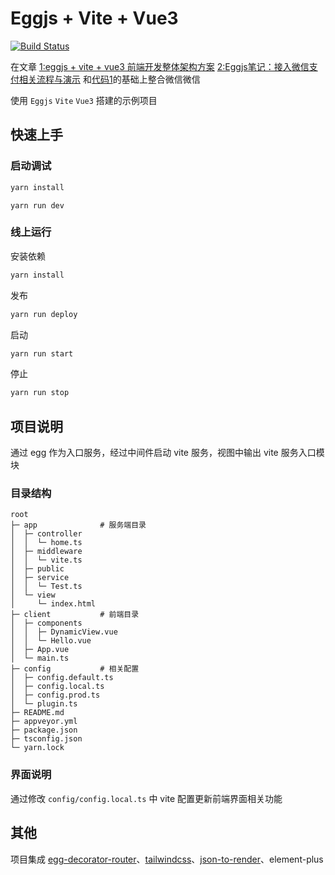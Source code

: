 # Eggjs + Vite + Vue3

[![Build Status](https://travis-ci.com/fyl080801/egg-vite-vue3.svg?branch=master)](https://travis-ci.com/fyl080801/egg-vite-vue3)

在文章
[1:eggjs + vite + vue3 前端开发整体架构方案](https://juejin.cn/post/6935077221690245128)
[2:Eggjs笔记：接入微信支付相关流程与演示](https://blog.csdn.net/Tyro_java/article/details/106531483)
和[代码1](https://link.juejin.cn/?target=https%3A%2F%2Fgithub.com%2Ffyl080801%2Fegg-vite-vue3)的基础上整合微信微信

使用 `Eggjs` `Vite` `Vue3` 搭建的示例项目

## 快速上手

### 启动调试

```bash
yarn install
```

```base
yarn run dev
```

### 线上运行

安装依赖

```bash
yarn install
```

发布

```bash
yarn run deploy
```

启动

```bash
yarn run start
```

停止

```bash
yarn run stop
```

## 项目说明

通过 egg 作为入口服务，经过中间件启动 vite 服务，视图中输出 vite 服务入口模块

### 目录结构

```text
root
├─ app              # 服务端目录
│  ├─ controller
│  │  └─ home.ts
│  ├─ middleware
│  │  └─ vite.ts
│  ├─ public
│  ├─ service
│  │  └─ Test.ts
│  └─ view
│     └─ index.html
├─ client           # 前端目录
│  ├─ components
│  │  ├─ DynamicView.vue
│  │  └─ Hello.vue
│  ├─ App.vue
│  └─ main.ts
├─ config           # 相关配置
│  ├─ config.default.ts
│  ├─ config.local.ts
│  ├─ config.prod.ts
│  └─ plugin.ts
├─ README.md
├─ appveyor.yml
├─ package.json
├─ tsconfig.json
└─ yarn.lock
```

### 界面说明

通过修改 `config/config.local.ts` 中 vite 配置更新前端界面相关功能

## 其他

项目集成 [egg-decorator-router](https://github.com/fyl080801/egg-decorator-router)、[tailwindcss](https://tailwindcss.com/)、[json-to-render](https://github.com/fyl080801/json-to-render)、element-plus
